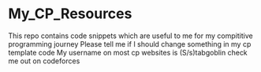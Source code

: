 # My_CP_Resources
This repo contains code snippets which are useful to me for my compititive programming journey
Please tell me if I should change something in my cp template code
My username on most cp websites is (S/s)tabgoblin 
check me out on codeforces
